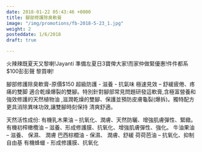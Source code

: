 ```yaml
---
date: 2018-01-22 05:43:46 +0000
title: 腳部修護除臭軟膏
image: "/img/promotions/fb-2018-5-23_1.jpg"
weight: 2
posteddate: 1/6/2018
draft: true

---
```

火辣辣既夏天又黎喇!Jayanti 準備左夏日3寶俾大家!而家仲做緊優惠!件件都系$100彭彭聲
黎買喇!

腳部修護除臭軟膏-原價$150
超級防護 - 滋養 - 抗氣味
極速見效 – 舒緩疲倦、疼痛的雙脚
適合乾燥爆裂的雙腳。特別針對腳部常見問題研發這軟膏,含極富營養和強效修護的天然植物油
,滋潤乾燥的雙腳、保護並預防皮膚龜裂(爆拆)。獨特配方更具消除異味功效,讓雙腳時刻保持
清爽舒適。

天然活性成份:
有機乳木果油 – 抗氧化、潤膚、天然防曬、增強肌膚彈性、緊緻。
有機初榨橄欖油 – 滋養、形成修護膜、抗氧化、增強肌膚彈性、強化。
牛油果油 – 滋養、 保濕、 潤膚
巴西棕櫚油 - 保濕、 潤膚、舒緩
荷荷芭油 – 抗氧化、抑制自由基
有機蜂蠟 - 形成修護膜、抗氧化